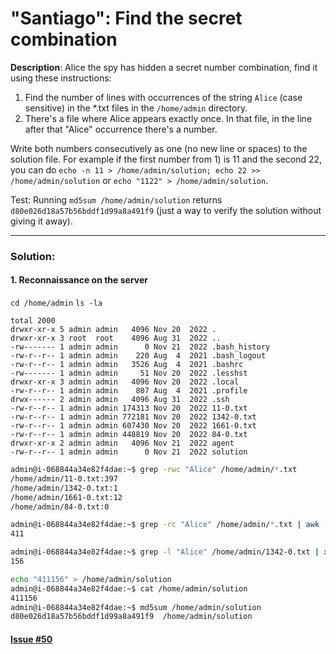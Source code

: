 # "Santiago": Find the secret combination

**Description**: Alice the spy has hidden a secret number combination, find it using these instructions:  
1) Find the number of lines with occurrences of the string `Alice` (case sensitive) in the *.txt files in the `/home/admin` directory.  
2) There's a file where Alice appears exactly once. In that file, in the line after that "Alice" occurrence there's a number.  

Write both numbers consecutively as one (no new line or spaces) to the solution file. For example if the first number from 1) is 11 and the second 22, you can do `echo -n 11 > /home/admin/solution; echo 22 >> /home/admin/solution` or `echo "1122" > /home/admin/solution`.  

Test: Running `md5sum /home/admin/solution` returns `d80e026d18a57b56bddf1d99a8a491f9` (just a way to verify the solution without giving it away).  

---

### Solution:
#### 1. Reconnaissance on the server
`cd /home/admin`
`ls -la`
```console
total 2000
drwxr-xr-x 5 admin admin   4096 Nov 20  2022 .
drwxr-xr-x 3 root  root    4096 Aug 31  2022 ..
-rw------- 1 admin admin      0 Nov 21  2022 .bash_history
-rw-r--r-- 1 admin admin    220 Aug  4  2021 .bash_logout
-rw-r--r-- 1 admin admin   3526 Aug  4  2021 .bashrc
-rw------- 1 admin admin     51 Nov 20  2022 .lesshst
drwxr-xr-x 3 admin admin   4096 Nov 20  2022 .local
-rw-r--r-- 1 admin admin    807 Aug  4  2021 .profile
drwx------ 2 admin admin   4096 Aug 31  2022 .ssh
-rw-r--r-- 1 admin admin 174313 Nov 20  2022 11-0.txt
-rw-r--r-- 1 admin admin 772181 Nov 20  2022 1342-0.txt
-rw-r--r-- 1 admin admin 607430 Nov 20  2022 1661-0.txt
-rw-r--r-- 1 admin admin 448819 Nov 20  2022 84-0.txt
drwxr-xr-x 2 admin admin   4096 Nov 21  2022 agent
-rw-r--r-- 1 admin admin      0 Nov 21  2022 solution
```

```bash
admin@i-068844a34e82f4dae:~$ grep -rwc "Alice" /home/admin/*.txt
/home/admin/11-0.txt:397
/home/admin/1342-0.txt:1
/home/admin/1661-0.txt:12
/home/admin/84-0.txt:0
```

```bash
admin@i-068844a34e82f4dae:~$ grep -rc "Alice" /home/admin/*.txt | awk -F ':' '{total += $2} END {print total}'
411
```

```bash
admin@i-068844a34e82f4dae:~$ grep -l "Alice" /home/admin/1342-0.txt | xargs awk '/Alice/ {getline; print $1}'
156
```

```bash
echo "411156" > /home/admin/solution
admin@i-068844a34e82f4dae:~$ cat /home/admin/solution
411156
admin@i-068844a34e82f4dae:~$ md5sum /home/admin/solution
d80e026d18a57b56bddf1d99a8a491f9  /home/admin/solution
```

#### [Issue #50](https://github.com/fduran/sadservers/issues/50)
